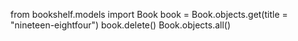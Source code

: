 from bookshelf.models import Book
book = Book.objects.get(title = "nineteen-eightfour")
book.delete()
Book.objects.all()
